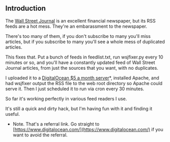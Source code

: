 ## Introduction

The [Wall Street Journal](http://wsj.com) is an excellent financial newspaper, but its RSS feeds are a hot mess. They're an embarassment to the newspaper.

There's too many of them, if you don't subscribe to many you'll miss articles, but if you subscribe to many you'll see a whole mess of duplicated articles.

This fixes that. Put a bunch of feeds in feedlist.txt, run wsjfixer.py every 10 minutes or so, and you'll have a constantly updated feed of Wall Street Journal articles, from just the sources that you want, with no duplicates.

I uploaded it to a [DigitalOcean $5 a month server](https://www.digitalocean.com/?refcode=1524b0f92fa4)*, installed Apache, and had wsjfixer output the RSS file to the web root directory so Apache could serve it. Then I just scheduled it to run via cron every 30 minutes.

So far it's working perfectly in various feed readers I use. 

It's still a quick and dirty hack, but I'm having fun with it and finding it useful.

* Note. That's a referral link. Go straight to [https://www.digitalocean.com/](https://www.digitalocean.com/) if you want to avoid the referral.